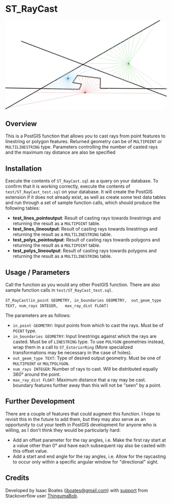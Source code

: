 # ST_RayCast

![Sample image of casting rays from points onto polylines](img/sample.png?raw=true "Casting rays from points onto polylines")

## Overview

This is a PostGIS function that allows you to cast rays from point features to linestring or polygon features. Returned geometry can be of `MULTIPOINT` or `MULTILINESTRING` type. Parameters controlling the number of casted rays and the maximum ray distance are also be specified

## Installation

Execute the contents of `ST_RayCast.sql` as a query on your database. To confirm that it is working correctly, execute the contents of `test/ST_RayCast_test.sql` on your database. It will create the PostGIS extension if it does not already exist, as well as create some test data tables and run through a set of sample function calls, which should produce the following tables:

* **test_lines_pointoutput**: Result of casting rays towards linestrings and returning the result as a `MULTIPOINT` table.
* **test_lines_lineoutput**: Result of casting rays towards linestrings and returning the result as a `MULTILINESTRING` table.
* **test_polys_pointoutput**: Result of casting rays towards polygons and returning the result as a `MULTIPOINT` table.
* **test_polys_lineoutput**: Result of casting rays towards polygons and returning the result as a `MULTILINESTRING` table.

## Usage / Parameters

Call the function as you would any other PostGIS function. There are also sample function calls in `test/ST_RayCast_test.sql`.

`ST_RayCast(in_point GEOMETRY, in_boundaries GEOMETRY,	out_geom_type TEXT,	num_rays INTEGER,	max_ray_dist FLOAT)`

The parameters are as follows:

* `in_point GEOMETRY`: Input points from which to cast the rays. Must be of `POINT` type.
* `in_boundaries GEOMETRY`: Input linestrings against which the rays are casted. Must be of `LINESTRING` type. To use `POLYGON` geometries instead, wrap them in a call to `ST_ExteriorRing` (More specialized transformations may be necessary in the case of holes).
* `out_geom_type TEXT`: Type of desired output geometry. Must be one of `MULTIPOINT` or `MULTPOLYGON`.
* `num_rays INTEGER`: Number of rays to cast. Will be distributed equally 360° around the point.
* `max_ray_dist FLOAT`: Maximum distance that a ray may be cast. boundary features further away than this will not be "seen" by a point.

## Further Development

There are a couple of features that could augment this function. I hope to revisit this in the future to add them, but they may also serve as an opportunity to cut your teeth in PostGIS development for anyone who is willing, as I don't think they would be particularly hard:

* Add an offset parameter for the ray angles, i.e. Make the first ray start at a value other than 0° and have each subsequent ray also be casted with this offset value.
* Add a start and end angle for the ray angles, i.e. Allow for the raycasting to occur only within a specific angular window for "directional" sight.

## Credits

Developed by Isaac Boates (iboates@gmail.com) with [support](https://gis.stackexchange.com/questions/291527/project-a-point-onto-a-line-feature-at-a-given-angle-in-postgis-st-project-onl) from Stackoverflow user [ThingumaBob](https://gis.stackexchange.com/users/93656/thingumabob).
